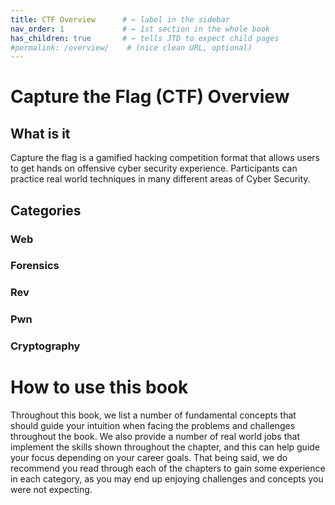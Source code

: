 ```yaml
---
title: CTF Overview      # ← label in the sidebar
nav_order: 1             # ← 1st section in the whole book
has_children: true       # ← tells JTD to expect child pages
#permalink: /overview/    # (nice clean URL, optional)
---
```


# Capture the Flag (CTF) Overview

## What is it
Capture the flag is a gamified hacking competition format that allows users to get hands on offensive cyber security experience. Participants can practice real world techniques in many different areas of Cyber Security. 

## Categories
### Web
### Forensics
### Rev
### Pwn
### Cryptography


# How to use this book
Throughout this book, we list a number of fundamental concepts that should guide your intuition when facing the problems and challenges throughout the book. We also provide a number of real world jobs that implement the skills shown throughout the chapter, and this can help guide your focus depending on your career goals. That being said, we do recommend you read through each of the chapters to gain some experience in each category, as you may end up enjoying challenges and concepts you were not expecting.

